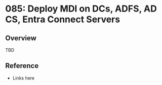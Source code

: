 # 085: Deploy MDI on DCs, ADFS, AD CS, Entra Connect Servers

## Overview

TBD

## Reference

* Links here

